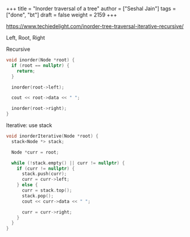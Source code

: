 +++
title = "Inorder traversal of a tree"
author = ["Seshal Jain"]
tags = ["done", "bt"]
draft = false
weight = 2159
+++

<https://www.techiedelight.com/inorder-tree-traversal-iterative-recursive/>

Left, Root, Right

Recursive

```cpp
void inorder(Node *root) {
  if (root == nullptr) {
    return;
  }

  inorder(root->left);

  cout << root->data << " ";

  inorder(root->right);
}
```

Iterative: use stack

```cpp
void inorderIterative(Node *root) {
  stack<Node *> stack;

  Node *curr = root;

  while (!stack.empty() || curr != nullptr) {
    if (curr != nullptr) {
      stack.push(curr);
      curr = curr->left;
    } else {
      curr = stack.top();
      stack.pop();
      cout << curr->data << " ";

      curr = curr->right;
    }
  }
}
```
